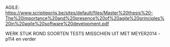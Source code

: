 AGILE: https://www.scriptieprijs.be/sites/default/files/Master%20thesis%20-The%20importance%20and%20presence%20of%20agile%20principles%20in%20agile%20software%20development.pdf

WERK STUK ROND SOORTEN TESTS MISSCHIEN UIT MET MEYER2014 - p114 en verder
